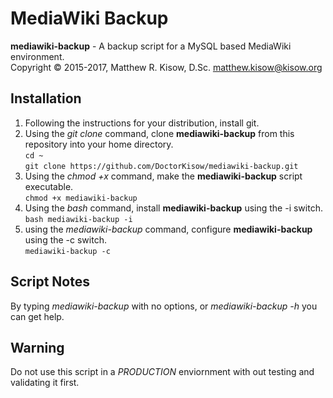 # MediaWiki Backup

**mediawiki-backup** - A backup script for a MySQL based MediaWiki environment.<br />
Copyright &copy; 2015-2017, Matthew R. Kisow, D.Sc. <matthew.kisow@kisow.org>

## Installation
1. Following the instructions for your distribution, install git.
2. Using the _git clone_ command, clone **mediawiki-backup** from this repository into your home directory.<br />
        `cd ~`<br />
        `git clone https://github.com/DoctorKisow/mediawiki-backup.git`<br />
3. Using the _chmod +x_ command, make the **mediawiki-backup** script executable.<br />
        `chmod +x mediawiki-backup`
4. Using the _bash_ command, install **mediawiki-backup** using the -i switch.<br />
        `bash mediawiki-backup -i`
5. using the _mediawiki-backup_ command, configure **mediawiki-backup** using the -c switch.<br />
        `mediawiki-backup -c`

## Script Notes
By typing _mediawiki-backup_ with no options, or _mediawiki-backup -h_ you can get help.

## Warning
Do not use this script in a _PRODUCTION_ enviornment with out testing and validating it first.
